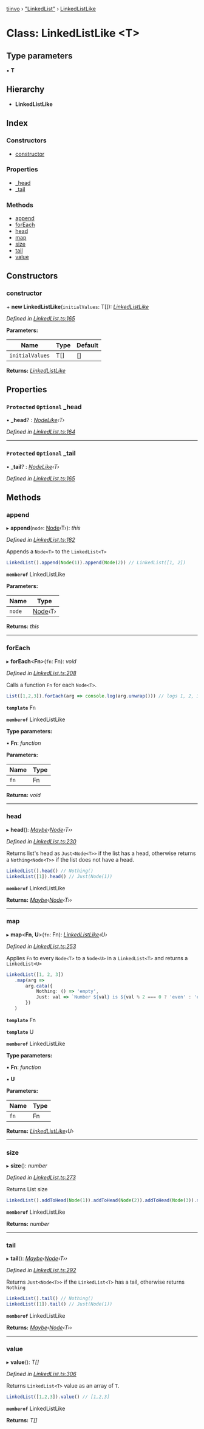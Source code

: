 [tiinvo](../README.md) › ["LinkedList"](../modules/_linkedlist_.md) › [LinkedListLike](_linkedlist_.linkedlistlike.md)

# Class: LinkedListLike <**T**>

## Type parameters

▪ **T**

## Hierarchy

* **LinkedListLike**

## Index

### Constructors

* [constructor](_linkedlist_.linkedlistlike.md#constructor)

### Properties

* [_head](_linkedlist_.linkedlistlike.md#protected-optional-_head)
* [_tail](_linkedlist_.linkedlistlike.md#protected-optional-_tail)

### Methods

* [append](_linkedlist_.linkedlistlike.md#append)
* [forEach](_linkedlist_.linkedlistlike.md#foreach)
* [head](_linkedlist_.linkedlistlike.md#head)
* [map](_linkedlist_.linkedlistlike.md#map)
* [size](_linkedlist_.linkedlistlike.md#size)
* [tail](_linkedlist_.linkedlistlike.md#tail)
* [value](_linkedlist_.linkedlistlike.md#value)

## Constructors

###  constructor

\+ **new LinkedListLike**(`initialValues`: T[]): *[LinkedListLike](_linkedlist_.linkedlistlike.md)*

*Defined in [LinkedList.ts:165](https://github.com/OctoD/tiinvo/blob/32d45ae/src/LinkedList.ts#L165)*

**Parameters:**

Name | Type | Default |
------ | ------ | ------ |
`initialValues` | T[] |  [] |

**Returns:** *[LinkedListLike](_linkedlist_.linkedlistlike.md)*

## Properties

### `Protected` `Optional` _head

• **_head**? : *[NodeLike](_linkedlist_.nodelike.md)‹T›*

*Defined in [LinkedList.ts:164](https://github.com/OctoD/tiinvo/blob/32d45ae/src/LinkedList.ts#L164)*

___

### `Protected` `Optional` _tail

• **_tail**? : *[NodeLike](_linkedlist_.nodelike.md)‹T›*

*Defined in [LinkedList.ts:165](https://github.com/OctoD/tiinvo/blob/32d45ae/src/LinkedList.ts#L165)*

## Methods

###  append

▸ **append**(`node`: [Node](../modules/_linkedlist_.md#node)‹T›): *this*

*Defined in [LinkedList.ts:182](https://github.com/OctoD/tiinvo/blob/32d45ae/src/LinkedList.ts#L182)*

Appends a `Node<T>` to the `LinkedList<T>`

```ts
LinkedList().append(Node(1)).append(Node(2)) // LinkedList([1, 2])
```

**`memberof`** LinkedListLike

**Parameters:**

Name | Type |
------ | ------ |
`node` | [Node](../modules/_linkedlist_.md#node)‹T› |

**Returns:** *this*

___

###  forEach

▸ **forEach**<**Fn**>(`fn`: Fn): *void*

*Defined in [LinkedList.ts:208](https://github.com/OctoD/tiinvo/blob/32d45ae/src/LinkedList.ts#L208)*

Calls a function `Fn` for each `Node<T>`.

```ts
List([1,2,3]).forEach(arg => console.log(arg.unwrap())) // logs 1, 2, 3
```

**`template`** Fn

**`memberof`** LinkedListLike

**Type parameters:**

▪ **Fn**: *function*

**Parameters:**

Name | Type |
------ | ------ |
`fn` | Fn |

**Returns:** *void*

___

###  head

▸ **head**(): *[Maybe](../modules/_maybe_.md#maybe)‹[Node](../modules/_linkedlist_.md#node)‹T››*

*Defined in [LinkedList.ts:230](https://github.com/OctoD/tiinvo/blob/32d45ae/src/LinkedList.ts#L230)*

Returns list's head as `Just<Node<T>>` if the list has a head, otherwise returns a `Nothing<Node<T>>` if the list does not have a head.

```ts
LinkedList().head() // Nothing()
LinkedList([1]).head() // Just(Node(1))
```

**`memberof`** LinkedListLike

**Returns:** *[Maybe](../modules/_maybe_.md#maybe)‹[Node](../modules/_linkedlist_.md#node)‹T››*

___

###  map

▸ **map**<**Fn**, **U**>(`fn`: Fn): *[LinkedListLike](_linkedlist_.linkedlistlike.md)‹U›*

*Defined in [LinkedList.ts:253](https://github.com/OctoD/tiinvo/blob/32d45ae/src/LinkedList.ts#L253)*

Applies `Fn` to every `Node<T>` to a `Node<U>` in a `LinkedList<T>` and returns a `LinkedList<U>`

```ts
LinkedList([1, 2, 3])
   .map(arg =>
       arg.cata({
           Nothing: () => 'empty',
           Just: val => `Number ${val} is ${val % 2 === 0 ? 'even' : 'odd'}`
       })
   )
```

**`template`** Fn

**`template`** U

**`memberof`** LinkedListLike

**Type parameters:**

▪ **Fn**: *function*

▪ **U**

**Parameters:**

Name | Type |
------ | ------ |
`fn` | Fn |

**Returns:** *[LinkedListLike](_linkedlist_.linkedlistlike.md)‹U›*

___

###  size

▸ **size**(): *number*

*Defined in [LinkedList.ts:273](https://github.com/OctoD/tiinvo/blob/32d45ae/src/LinkedList.ts#L273)*

Returns List size

```ts
LinkedList().addToHead(Node(1)).addToHead(Node(2)).addToHead(Node(3)).size() // 3
```

**`memberof`** LinkedListLike

**Returns:** *number*

___

###  tail

▸ **tail**(): *[Maybe](../modules/_maybe_.md#maybe)‹[Node](../modules/_linkedlist_.md#node)‹T››*

*Defined in [LinkedList.ts:292](https://github.com/OctoD/tiinvo/blob/32d45ae/src/LinkedList.ts#L292)*

Returns `Just<Node<T>>` if the `LinkedList<T>` has a tail, otherwise returns `Nothing`

```ts
LinkedList().tail() // Nothing()
LinkedList([1]).tail() // Just(Node(1))
```

**`memberof`** LinkedListLike

**Returns:** *[Maybe](../modules/_maybe_.md#maybe)‹[Node](../modules/_linkedlist_.md#node)‹T››*

___

###  value

▸ **value**(): *T[]*

*Defined in [LinkedList.ts:306](https://github.com/OctoD/tiinvo/blob/32d45ae/src/LinkedList.ts#L306)*

Returns `LinkedList<T>` value as an array of `T`.

```ts
LinkedList([1,2,3]).value() // [1,2,3]
```

**`memberof`** LinkedListLike

**Returns:** *T[]*
